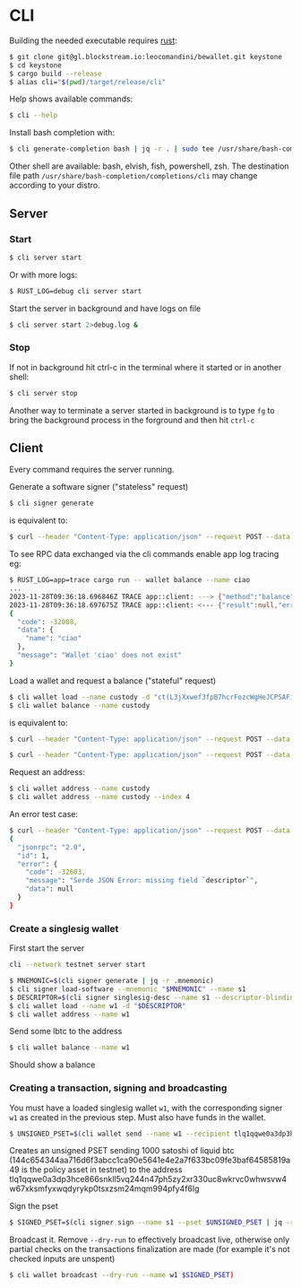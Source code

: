 # CLI

Building the needed executable requires [rust](https://www.rust-lang.org/tools/install):

```sh
$ git clone git@gl.blockstream.io:leocomandini/bewallet.git keystone
$ cd keystone
$ cargo build --release
$ alias cli="$(pwd)/target/release/cli"
```

Help shows available commands:

```sh
$ cli --help
```

Install bash completion with:

```sh
$ cli generate-completion bash | jq -r . | sudo tee /usr/share/bash-completion/completions/cli
```

Other shell are available: bash, elvish, fish, powershell, zsh.
The destination file path `/usr/share/bash-completion/completions/cli` may change according to your distro.

## Server

### Start

```sh
$ cli server start
```

Or with more logs:


```sh
$ RUST_LOG=debug cli server start
```

Start the server in background and have logs on file

```sh
$ cli server start 2>debug.log &
```

### Stop

If not in background hit ctrl-c in the terminal where it started or in another shell:

```sh
$ cli server stop
```

Another way to terminate a server started in background is to type `fg` to bring the background
process in the forground and then hit `ctrl-c`

## Client

Every command requires the server running.

Generate a software signer ("stateless" request)

```sh
$ cli signer generate
```

is equivalent to:

```sh
$ curl --header "Content-Type: application/json" --request POST --data '{"method":"generate_signer","params":[],"id":1,"jsonrpc":"2.0"}' http://localhost:32111 -s
```

To see RPC data exchanged via the cli commands enable app log tracing eg:

```sh
$ RUST_LOG=app=trace cargo run -- wallet balance --name ciao
...
2023-11-28T09:36:18.696846Z TRACE app::client: ---> {"method":"balance","params":{"name":"ciao"},"id":2,"jsonrpc":"2.0"}
2023-11-28T09:36:18.697675Z TRACE app::client: <--- {"result":null,"error":{"code":-32008,"message":"Wallet 'ciao' does not exist","data":{"name":"ciao"}},"id":2,"jsonrpc":"2.0"}
{
  "code": -32008,
  "data": {
    "name": "ciao"
  },
  "message": "Wallet 'ciao' does not exist"
}
```


Load a wallet and request a balance ("stateful" request)


```sh
$ cli wallet load --name custody -d "ct(L3jXxwef3fpB7hcrFozcWgHeJCPSAFiZ1Ji2YJMPxceaGvy3PC1q,elwpkh(tpubD6NzVbkrYhZ4Was8nwnZi7eiWUNJq2LFpPSCMQLioUfUtT1e72GkRbmVeRAZc26j5MRUz2hRLsaVHJfs6L7ppNfLUrm9btQTuaEsLrT7D87/*))#lrwadl63"
$ cli wallet balance --name custody
```

is equivalent to:

```sh
$ curl --header "Content-Type: application/json" --request POST --data '{"method":"load_wallet","params":{"descriptor":"ct(L3jXxwef3fpB7hcrFozcWgHeJCPSAFiZ1Ji2YJMPxceaGvy3PC1q,elwpkh(tpubD6NzVbkrYhZ4Was8nwnZi7eiWUNJq2LFpPSCMQLioUfUtT1e72GkRbmVeRAZc26j5MRUz2hRLsaVHJfs6L7ppNfLUrm9btQTuaEsLrT7D87/*))#lrwadl63", "name": "custody"},"id":1,"jsonrpc":"2.0"}' http://localhost:32111 -s

$ curl --header "Content-Type: application/json" --request POST --data '{"method":"balance","params":{"name":"custody"},"id":1,"jsonrpc":"2.0"}' http://localhost:32111 -s | jq .result
```

Request an address:

```sh
$ cli wallet address --name custody
$ cli wallet address --name custody --index 4
```

An error test case:

```sh
$ curl --header "Content-Type: application/json" --request POST --data '{"method":"load_wallet","params":{"desc":"fake"},"id":1,"jsonrpc":"2.0"}' http://localhost:32111 -s | jq
{
  "jsonrpc": "2.0",
  "id": 1,
  "error": {
    "code": -32603,
    "message": "Serde JSON Error: missing field `descriptor`",
    "data": null
  }
}
```

### Create a singlesig wallet

First start the server
```sh
cli --network testnet server start
```

```sh
$ MNEMONIC=$(cli signer generate | jq -r .mnemonic)
$ cli signer load-software --mnemonic "$MNEMONIC" --name s1
$ DESCRIPTOR=$(cli signer singlesig-desc --name s1 --descriptor-blinding-key slip77 --kind wpkh | jq -r .descriptor)
$ cli wallet load --name w1 -d "$DESCRIPTOR"
$ cli wallet address --name w1
```

Send some lbtc to the address

```sh
$ cli wallet balance --name w1
```

Should show a balance

### Creating a transaction, signing and broadcasting

You must have a loaded singlesig wallet `w1`, with the corresponding signer `w1` as created in the previous step.
Must also have funds in the wallet.

```sh
$ UNSIGNED_PSET=$(cli wallet send --name w1 --recipient tlq1qqwe0a3dp3hce866snkll5vq244n47ph5zy2xr330uc8wkrvc0whwsvw4w67xksmfyxwqdyrykp0tsxzsm24mqm994pfy4f6lg:1000:144c654344aa716d6f3abcc1ca90e5641e4e2a7f633bc09fe3baf64585819a49 | jq -r .pset)
```

Creates an unsigned PSET sending 1000 satoshi of liquid btc (144c654344aa716d6f3abcc1ca90e5641e4e2a7f633bc09fe3baf64585819a49 is the policy asset in testnet) to the address tlq1qqwe0a3dp3hce866snkll5vq244n47ph5zy2xr330uc8wkrvc0whwsvw4w67xksmfyxwqdyrykp0tsxzsm24mqm994pfy4f6lg


Sign the pset

```sh
$ SIGNED_PSET=$(cli signer sign --name s1 --pset $UNSIGNED_PSET | jq -r .pset)
```

Broadcast it. Remove `--dry-run` to effectively broadcast live, otherwise only partial checks on the transactions finalization are made (for example it's not checked inputs are unspent)

```sh
$ cli wallet broadcast --dry-run --name w1 $SIGNED_PSET)

```

